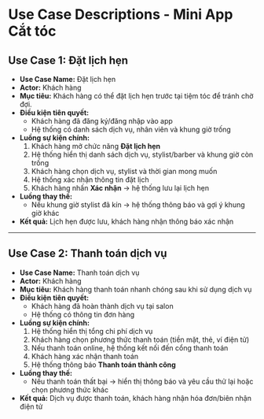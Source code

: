 # Use Case Descriptions - Mini App Cắt tóc

## Use Case 1: Đặt lịch hẹn
- **Use Case Name:** Đặt lịch hẹn  
- **Actor:** Khách hàng  
- **Mục tiêu:** Khách hàng có thể đặt lịch hẹn trước tại tiệm tóc để tránh chờ đợi.  
- **Điều kiện tiên quyết:**  
  - Khách hàng đã đăng ký/đăng nhập vào app  
  - Hệ thống có danh sách dịch vụ, nhân viên và khung giờ trống  
- **Luồng sự kiện chính:**  
  1. Khách hàng mở chức năng **Đặt lịch hẹn**  
  2. Hệ thống hiển thị danh sách dịch vụ, stylist/barber và khung giờ còn trống  
  3. Khách hàng chọn dịch vụ, stylist và thời gian mong muốn  
  4. Hệ thống xác nhận thông tin đặt lịch  
  5. Khách hàng nhấn **Xác nhận** → hệ thống lưu lại lịch hẹn  
- **Luồng thay thế:**  
  - Nếu khung giờ stylist đã kín → hệ thống thông báo và gợi ý khung giờ khác  
- **Kết quả:** Lịch hẹn được lưu, khách hàng nhận thông báo xác nhận  

---

## Use Case 2: Thanh toán dịch vụ
- **Use Case Name:** Thanh toán dịch vụ  
- **Actor:** Khách hàng  
- **Mục tiêu:** Khách hàng thanh toán nhanh chóng sau khi sử dụng dịch vụ  
- **Điều kiện tiên quyết:**  
  - Khách hàng đã hoàn thành dịch vụ tại salon  
  - Hệ thống có thông tin đơn hàng  
- **Luồng sự kiện chính:**  
  1. Hệ thống hiển thị tổng chi phí dịch vụ  
  2. Khách hàng chọn phương thức thanh toán (tiền mặt, thẻ, ví điện tử)  
  3. Nếu thanh toán online, hệ thống kết nối đến cổng thanh toán  
  4. Khách hàng xác nhận thanh toán  
  5. Hệ thống thông báo **Thanh toán thành công**  
- **Luồng thay thế:**  
  - Nếu thanh toán thất bại → hiển thị thông báo và yêu cầu thử lại hoặc chọn phương thức khác  
- **Kết quả:** Dịch vụ được thanh toán, khách hàng nhận hóa đơn/biên nhận điện tử  

